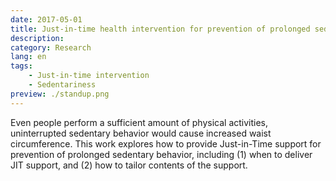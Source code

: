 ```yaml
---
date: 2017-05-01
title: Just-in-time health intervention for prevention of prolonged sedentary behavior
description: 
category: Research
lang: en
tags:
    - Just-in-time intervention
    - Sedentariness
preview: ./standup.png
---
```

Even people perform a sufficient amount of physical activities, uninterrupted sedentary behavior would cause increased waist circumference. This work explores how to provide Just-in-Time support for prevention of prolonged sedentary behavior, including (1) when to deliver JIT support, and (2) how to tailor contents of the support.